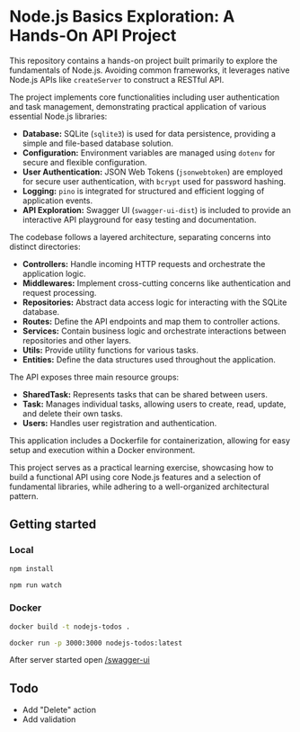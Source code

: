 # Node.js Basics Exploration: A Hands-On API Project

This repository contains a hands-on project built primarily to explore the fundamentals of Node.js. Avoiding common frameworks, it leverages native Node.js APIs like `createServer` to construct a RESTful API.

The project implements core functionalities including user authentication and task management, demonstrating practical application of various essential Node.js libraries:

- **Database:** SQLite (`sqlite3`) is used for data persistence, providing a simple and file-based database solution.
- **Configuration:** Environment variables are managed using `dotenv` for secure and flexible configuration.
- **User Authentication:** JSON Web Tokens (`jsonwebtoken`) are employed for secure user authentication, with `bcrypt` used for password hashing.
- **Logging:** `pino` is integrated for structured and efficient logging of application events.
- **API Exploration:** Swagger UI (`swagger-ui-dist`) is included to provide an interactive API playground for easy testing and documentation.

The codebase follows a layered architecture, separating concerns into distinct directories:

- **Controllers:** Handle incoming HTTP requests and orchestrate the application logic.
- **Middlewares:** Implement cross-cutting concerns like authentication and request processing.
- **Repositories:** Abstract data access logic for interacting with the SQLite database.
- **Routes:** Define the API endpoints and map them to controller actions.
- **Services:** Contain business logic and orchestrate interactions between repositories and other layers.
- **Utils:** Provide utility functions for various tasks.
- **Entities:** Define the data structures used throughout the application.

The API exposes three main resource groups:

- **SharedTask:** Represents tasks that can be shared between users.
- **Task:** Manages individual tasks, allowing users to create, read, update, and delete their own tasks.
- **Users:** Handles user registration and authentication.

This application includes a Dockerfile for containerization, allowing for easy setup and execution within a Docker environment.

This project serves as a practical learning exercise, showcasing how to build a functional API using core Node.js features and a selection of fundamental libraries, while adhering to a well-organized architectural pattern.

## Getting started

### Local

```bash
npm install

npm run watch
```

### Docker

```bash
docker build -t nodejs-todos .

docker run -p 3000:3000 nodejs-todos:latest
```

After server started open [/swagger-ui ](http://localhost:3000/swagger-ui)

## Todo

- Add "Delete" action
- Add validation
